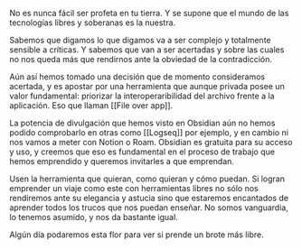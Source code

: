 No es nunca fácil ser profeta en tu tierra. Y se supone que el mundo de las tecnologías libres y soberanas es la nuestra.

Sabemos que digamos lo que digamos va a ser complejo y totalmente sensible a críticas. Y sabemos que van a ser acertadas y sobre las cuales no nos queda más que rendirnos ante la obviedad de la contradicción.

Aún así hemos tomado una decisión que de momento consideramos acertada, y es apostar por una herramienta que aunque privada posee un valor fundamental: priorizar la interoperaribilidad del archivo frente a la aplicación. Eso que llaman [[File over app]].

La potencia de divulgación que hemos visto en Obsidian aún no hemos podido comprobarlo en otras como [[Logseq]] por ejemplo, y en cambio ni nos vamos a meter con Notion o Roam. Obsidian es gratuita para su acceso y uso, y creemos que eso es fundamental en el proceso de trabajo que hemos emprendido y queremos invitarles a que emprendan.

Usen la herramienta que quieran, como quieran y cómo puedan. Si logran emprender un viaje como este con herramientas libres no sólo nos rendiremos ante su elegancia y astucia sino que estaremos encantados de aprender todos los trucos que nos puedan enseñar. No somos vanguardia, lo tenemos asumido, y nos da bastante igual.

Algún día podaremos esta flor para ver si prende un brote más libre.
